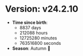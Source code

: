 # Version: v24.2.10
- **Time since birth**:
  - 8837 days
  - 212088 hours
  - 12725280 minutes
  - 763516800 seconds
- **Season**: Autumn 🍁
